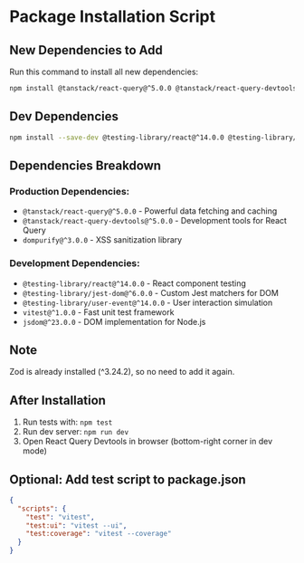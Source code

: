 # Package Installation Script

## New Dependencies to Add

Run this command to install all new dependencies:

```bash
npm install @tanstack/react-query@^5.0.0 @tanstack/react-query-devtools@^5.0.0 dompurify@^3.0.0
```

## Dev Dependencies

```bash
npm install --save-dev @testing-library/react@^14.0.0 @testing-library/jest-dom@^6.0.0 @testing-library/user-event@^14.0.0 vitest@^1.0.0 jsdom@^23.0.0
```

## Dependencies Breakdown

### Production Dependencies:
- `@tanstack/react-query@^5.0.0` - Powerful data fetching and caching
- `@tanstack/react-query-devtools@^5.0.0` - Development tools for React Query
- `dompurify@^3.0.0` - XSS sanitization library

### Development Dependencies:
- `@testing-library/react@^14.0.0` - React component testing
- `@testing-library/jest-dom@^6.0.0` - Custom Jest matchers for DOM
- `@testing-library/user-event@^14.0.0` - User interaction simulation
- `vitest@^1.0.0` - Fast unit test framework
- `jsdom@^23.0.0` - DOM implementation for Node.js

## Note
Zod is already installed (^3.24.2), so no need to add it again.

## After Installation

1. Run tests with: `npm test`
2. Run dev server: `npm run dev`
3. Open React Query Devtools in browser (bottom-right corner in dev mode)

## Optional: Add test script to package.json

```json
{
  "scripts": {
    "test": "vitest",
    "test:ui": "vitest --ui",
    "test:coverage": "vitest --coverage"
  }
}
```
